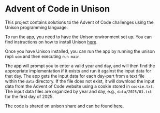 # Advent of Code in Unison

This project contains solutions to the Advent of Code challenges using the Unison programming language.

To run the app, you need to have the Unison environment set up. You can find instructions on how to install Unison [here](https://www.unison-lang.org/docs/quickstart/).

Once you have Unison installed, you can run the app by running the unison repl: `ucm` and then executing `run main`.

The app will prompt you to enter a valid year and day, and will then find the appropriate implementation if it exists and run it against the input data for that day. The app gets the input data for each day-part from a text file within the `data` directory. If the file does not exist, it will download the input data from the Advent of Code website using a cookie stored in `cookie.txt`. The input data files are organized by year and day, e.g., `data/2025/01.txt` for the first day of 2025.

The code is shared on unison share and can be found [here](https://share.unison-lang.org/@bhaveshsooka/advent-of-code).
